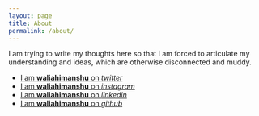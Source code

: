 ```yaml
---
layout: page
title: About
permalink: /about/
---
```


I am trying to write my thoughts here so that I am forced to articulate 
my understanding and ideas, which are otherwise disconnected and muddy.



* <a href="https://twitter.com/waliahimanshu/" target="_blank">I am <b>waliahimanshu</b> on <i>twitter</i></a>
* <a href="https://www.instagram.com/waliahimanshu/" target="_blank">I am <b>waliahimanshu</b> on <i>instagram</i></a>
* <a href="https://www.linkedin.com/in/waliahimanshu" target="_blank">I am <b>waliahimanshu</b> on <i>linkedin</i></a>
* <a href="https://github.com/waliahimanshu" target="_blank">I am <b>waliahimanshu</b> on <i>github</i></a>
